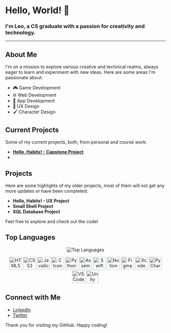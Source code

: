 # Hello, World! 👋

### I'm Leo, a CS graduate with a passion for creativity and technology.
----

## About Me

I'm on a mission to explore various creative and technical realms, always eager to learn and experiment with new ideas. Here are some areas I'm passionate about:

- 🎮 Game Development
- 🌐 Web Development
- 📱 App Development
- 🎨 UX Design
- 🖌️ Character Design

## Current Projects
Some of my current projects, both, from personal and course work:

- [**Hello, Habits! - Capstone Project**](https://github.com/hellogaray/Portfolio-Project-Hello-Habits)
- 

## Projects

Here are some highlights of my older projects, most of them will not get any more updates or have been completed:

- **Hello, Habits! - UX Project**
- **Small Shell Project**
- **SQL Database Project**

Feel free to explore and check out the code!

## Top Languages

<div align="center">
  <img src="https://github-readme-stats.vercel.app/api/top-langs/?username=hellogaray&layout=compact" alt="Top Languages" />
</div>

<p align="center">
  <img src="https://img.icons8.com/color/48/000000/html-5.png" alt="HTML5 Icon" width="40" height="40"/>
  <img src="https://img.icons8.com/color/48/000000/css3.png" alt="CSS3 Icon" width="40" height="40"/>
  <img src="https://img.icons8.com/color/48/000000/javascript.png" alt="JavaScript Icon" width="40" height="40"/>
  <img src="https://img.icons8.com/color/48/000000/c-programming.png" alt="C Icon" width="40" height="40"/>
  <img src="https://img.icons8.com/color/48/000000/python.png" alt="Python Icon" width="40" height="40"/>
  <img src="https://img.icons8.com/color/48/000000/assembly.png" alt="Assembly Icon" width="40" height="40"/>
  <img src="https://img.icons8.com/color/48/000000/swift.png" alt="Swift Icon" width="40" height="40"/>
  <img src="https://img.icons8.com/color/48/000000/notion.png" alt="Notion Icon" width="40" height="40"/>
  <img src="https://img.icons8.com/color/48/000000/figma" alt="Figma Icon" width="40" height="40"/>
  <img src="https://img.icons8.com/color/48/000000/xcode" alt="Xcode Icon" width="40" height="40"/>
  <img src="https://img.icons8.com/color/48/000000/pycharm" alt="PyCharm Icon" width="40" height="40"/>
  <img src="https://img.icons8.com/color/48/000000/visual-studio-code-2019.png" alt="VS Code Icon" width="40" height="40"/>
  <img src="https://img.icons8.com/color/48/000000/unity.png" alt="Unity Icon" width="40" height="40"/>
</p>

## Connect with Me

- [LinkedIn](https://www.linkedin.com/in/hellogaray/)
- [Twitter](https://twitter.com/hellogaray)

Thank you for visiting my GitHub.
Happy coding!
